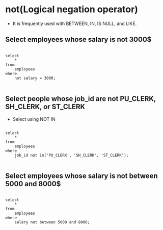 # not(Logical negation operator)
- It is frequently used with BETWEEN, IN, IS NULL, and LIKE.
## Select employees whose salary is not 3000$
<pre>
<code>
select
	*
from
	employees
where
	not salary = 3000;
</code>
</pre>
## Select people whose job_id are not PU_CLERK, SH_CLERK, or ST_CLERK
- Select using NOT IN
<pre>
<code>
select
	*
from
	employees
where
	job_id not in('PU_CLERK', 'SH_CLERK', 'ST_CLERK');
</code>
</pre>
## Select employees whose salary is not between 5000 and 8000$
<pre>
<code>
select
	*
from
	employees
where
	salary not between 5000 and 8000;
 </code>
</pre>
